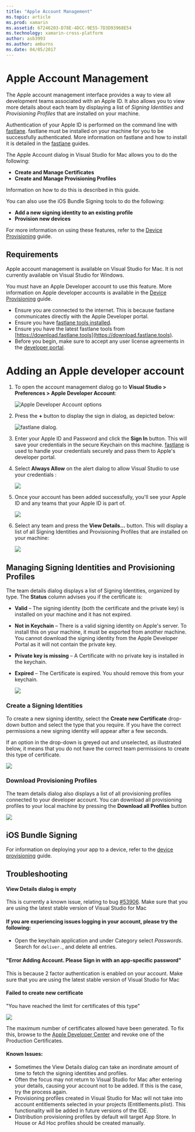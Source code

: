 ```yaml
---
title: "Apple Account Management"
ms.topic: article
ms.prod: xamarin
ms.assetid: 67246203-D78E-4DCC-9E55-7D3D93968E54
ms.technology: xamarin-cross-platform
author: asb3993
ms.author: amburns
ms.date: 04/05/2017
---
```


# Apple Account Management

The Apple account management interface provides a way to view all development teams associated with an Apple ID. It also allows you to view more details about each team by displaying a list of _Signing Identities_ and _Provisioning Profiles_ that are installed on your machine.

Authentication of your Apple ID is performed on the command line with [fastlane](https://fastlane.tools/). fastlane must be installed on your machine for you to be successfully authenticated. More information on fastlane and how to install it is detailed in the [fastlane](~/ios/deploy-test/provisioning/fastlane/index.md) guides.

The Apple Account dialog in Visual Studio for Mac allows you to do the following:

* **Create and Manage Certificates** 
* **Create and Manage Provisioning Profiles** 

Information on how to do this is described in this guide.

You can also use the iOS Bundle Signing tools to do the following:

* **Add a new signing identity to an existing profile** 
* **Provision new devices** 

For more information on using these features, refer to the [Device Provisioning](~/ios/get-started/installation/device-provisioning/index.md) guide.
️
## Requirements

Apple account management is available on Visual Studio for Mac. It is not currently available on Visual Studio for Windows.

You must have an Apple Developer account to use this feature. More information on Apple developer accounts is available in the [Device Provisioning](~/ios/get-started/installation/device-provisioning/index.md) guide.

- Ensure you are connected to the internet. This is because fastlane communicates directly with the Apple Developer portal.
- Ensure you have [fastlane tools installed](~/ios/deploy-test/provisioning/fastlane/index.md#Installation).
- Ensure you have the latest fastlane tools from [https://download.fastlane.tools](https://download.fastlane.tools).
- Before you begin, make sure to accept any user license agreements in the [developer portal](https://developer.apple.com/account/).

# Adding an Apple developer account

1. To open the account management dialog go to **Visual Studio > Preferences > Apple Developer Account**:

    ![Apple Developer Account options](apple-account-management-images/image1.png)

2. Press the **+** button to display the sign in dialog, as depicted below: 

    ![fastlane dialog.](apple-account-management-images/image2.png)

4. Enter your Apple ID and Password and click the **Sign In** button. This will save your credentials in the secure Keychain on this machine. [fastlane](~/ios/deploy-test/provisioning/fastlane/index.md) is used to handle your credentials securely and pass them to Apple's developer portal.
 
5. Select **Always Allow** on the alert dialog to allow Visual Studio to use your credentials :

    ![](apple-account-management-images/image4.png)

6. Once your account has been added successfully, you'll see your Apple ID and any teams that your Apple ID is part of.

    ![](apple-account-management-images/image5.png)

7. Select any team and press the **View Details…** button. This will display a list of all Signing Identities and Provisioning Profiles that are installed on your machine:

    ![](apple-account-management-images/image6.png)

<a name="managing">
    
## Managing Signing Identities and Provisioning Profiles

The team details dialog displays a list of Signing Identities, organized by type. The **Status** column advises you if the certificate is: 

* **Valid** – The signing identity (both the certificate and the private key) is installed on your machine and it has not expired.

* **Not in Keychain** – There is a valid signing identity on Apple's server. To install this on your machine, it must be exported from another machine. You cannot download the signing identity from the Apple Developer Portal as it will not contain the private key.

* **Private key is missing** – A Certificate with no private key is installed in the keychain.

* **Expired** – The Certificate is expired. You should remove this from your keychain.

  ![](apple-account-management-images/image7.png)

### Create a Signing Identities

To create a new signing identity, select the **Create new Certificate** drop-down button and select the type that you require. If you have the correct permissions a new signing identity will appear after a few seconds.

If an option in the drop-down is greyed out and unselected, as illustrated below, it means that you do not have the correct team permissions to create this type of certificate.

![](apple-account-management-images/image8.png)

### Download Provisioning Profiles

The team details dialog also displays a list of all provisioning profiles connected to your developer account. You can download all provisioning profiles to your local machine by pressing the **Download all Profiles** button

![](apple-account-management-images/image9.png)

## iOS Bundle Signing

For information on deploying your app to a device, refer to the [device provisioning](~/ios/get-started/installation/device-provisioning/index.md) guide.


## Troubleshooting

#### View Details dialog is empty

This is currently a known issue, relating to bug [#53906](https://bugzilla.xamarin.com/show_bug.cgi?id=53906). Make sure that you are using the latest stable version of Visual Studio for Mac

#### If you are experiencing issues logging in your account, please try the following:

* Open the keychain application and under Category select *Passwords*. Search for `deliver.`, and delete all entries.

#### "Error Adding Account. Please Sign in with an app-specific password"

This is because 2 factor authentication is enabled on your account. Make sure that you are using the latest stable version of Visual Studio for Mac

#### Failed to create new certificate
"You have reached the limit for certificates of this type"

![](apple-account-management-images/image10.png)

The maximum number of certificates allowed have been generated. To fix this, browse to the [Apple Developer Center](https://developer.apple.com/account/ios/certificate/distribution) and revoke one of the Production Certificates.

#### Known Issues:

* Sometimes the View Details dialog can take an inordinate amount of time to fetch the signing identities and profiles.
* Often the focus may not return to Visual Studio for Mac after entering your details, causing your account not to be added. If this is the case, try the process again.
* Provisioning profiles created in Visual Studio for Mac will not take into account entitlements selected in your projects (Entitlements.plist). This functionality will be added in future versions of the IDE.
* Distribution provisioning profiles by default will target App Store. In House or Ad Hoc profiles should be created manually.